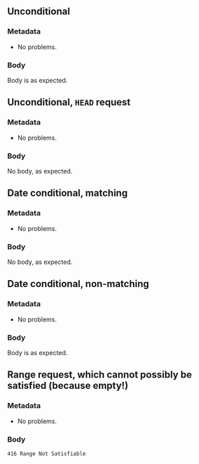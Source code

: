 ## Unconditional

### Metadata

* No problems.

### Body

Body is as expected.

## Unconditional, `HEAD` request

### Metadata

* No problems.

### Body

No body, as expected.

## Date conditional, matching

### Metadata

* No problems.

### Body

No body, as expected.

## Date conditional, non-matching

### Metadata

* No problems.

### Body

Body is as expected.

## Range request, which cannot possibly be satisfied (because empty!)

### Metadata

* No problems.

### Body

```
416 Range Not Satisfiable
```
